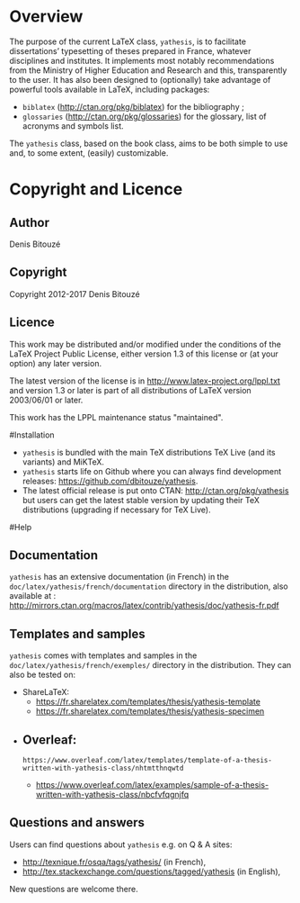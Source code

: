 # Overview

The purpose of the current LaTeX class, `yathesis`, is to facilitate
dissertations’ typesetting of theses prepared in France, whatever disciplines
and institutes. It implements most notably recommendations from the Ministry of
Higher Education and Research and this, transparently to the user. It has also
been designed to (optionally) take advantage of powerful tools available in
LaTeX, including packages:
- `biblatex` (http://ctan.org/pkg/biblatex) for the bibliography ;
- `glossaries` (http://ctan.org/pkg/glossaries) for the glossary, list of
  acronyms and symbols list.

The `yathesis` class, based on the book class, aims to be both simple to use
and, to some extent, (easily) customizable.

# Copyright and Licence

## Author

Denis Bitouzé

## Copyright

Copyright 2012-2017 Denis Bitouzé

## Licence

This work may be distributed and/or modified under the conditions of the LaTeX
Project Public License, either version 1.3 of this license or (at your option)
any later version.

The latest version of the license is in http://www.latex-project.org/lppl.txt
and version 1.3 or later is part of all distributions of LaTeX version
2003/06/01 or later.

This work has the LPPL maintenance status "maintained".

#Installation

- `yathesis` is bundled with the main TeX distributions TeX Live (and its
  variants) and MiKTeX.
- `yathesis` starts life on Github where you can always find development
  releases: https://github.com/dbitouze/yathesis.
- The latest official release is put onto CTAN: http://ctan.org/pkg/yathesis but
  users can get the latest stable version by updating their TeX distributions
  (upgrading if necessary for TeX Live).

#Help

## Documentation

`yathesis` has an extensive documentation (in French) in the
`doc/latex/yathesis/french/documentation` directory in the distribution, also
available at :
http://mirrors.ctan.org/macros/latex/contrib/yathesis/doc/yathesis-fr.pdf

## Templates and samples

`yathesis` comes with templates and samples in the
`doc/latex/yathesis/french/exemples/` directory in the distribution. They can
also be tested on:

- ShareLaTeX:
    - https://fr.sharelatex.com/templates/thesis/yathesis-template
    - https://fr.sharelatex.com/templates/thesis/yathesis-specimen
- Overleaf:
    -
      https://www.overleaf.com/latex/templates/template-of-a-thesis-written-with-yathesis-class/nhtmtthnqwtd
    - https://www.overleaf.com/latex/examples/sample-of-a-thesis-written-with-yathesis-class/nbcfvfqgnjfq

## Questions and answers

Users can find questions about `yathesis` e.g. on Q & A sites:

- http://texnique.fr/osqa/tags/yathesis/ (in French),
- http://tex.stackexchange.com/questions/tagged/yathesis (in English),

New questions are welcome there.
